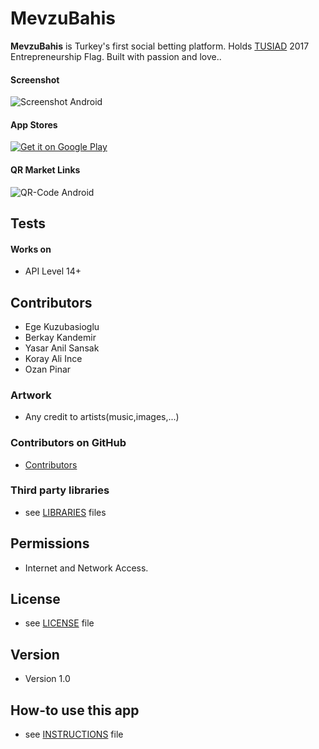 MevzuBahis 
======
**MevzuBahis** is Turkey's first social betting platform. Holds [TUSIAD](http://www.tusiad.us/) 2017 Entrepreneurship Flag. Built with passion and love..

#### Screenshot
![Screenshot Android](http://url/screenshot-appname-android.png "screenshot Android")



#### App Stores
<!-- edit this image location -->
[![Get it on Google Play](https://raw.github.com/repat/README-template/master/googleplay.png)](https://play.google.com/store/apps/details?id=com.package.path)



#### QR Market Links
![QR-Code Android](http://url/qrcode-appname-android.png)



## Tests
#### Works on
* API Level 14+



## Contributors
* Ege Kuzubasioglu
* Berkay Kandemir
* Yasar Anil Sansak
* Koray Ali Ince
* Ozan Pinar

### Artwork
* Any credit to artists(music,images,...)

### Contributors on GitHub
* [Contributors](https://github.com/SocialChallenging/MevzuBahis/graphs/contributors)


### Third party libraries
* see [LIBRARIES](https://github.com/result/appname/blob/master/LIBRARIES.md) files

## Permissions
* Internet and Network Access.

## License 
* see [LICENSE](https://github.com/result/appname/blob/master/LICENSE.md) file

## Version 
* Version 1.0

## How-to use this app
* see [INSTRUCTIONS](https://github.com/result/appname/blob/master/INSTRUCTIONS.md) file


